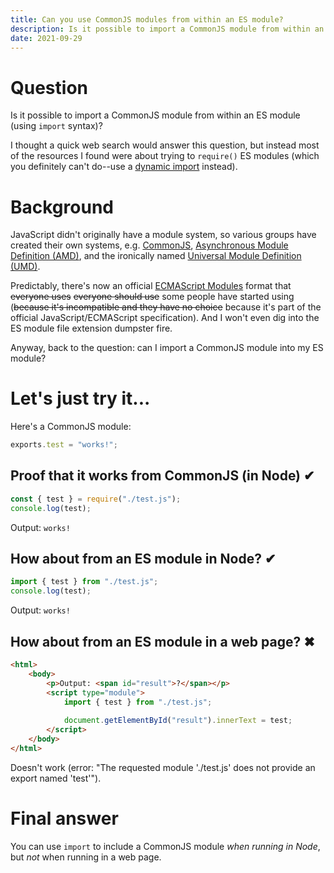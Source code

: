 ```yaml
---
title: Can you use CommonJS modules from within an ES module?
description: Is it possible to import a CommonJS module from within an ES module? Only in Node.
date: 2021-09-29
---
```

# Question
Is it possible to import a CommonJS module from within an ES module (using `import` syntax)?

I thought a quick web search would answer this question, but instead most of the resources I found were about trying to `require()` ES modules (which you definitely can't do--use a [dynamic import](https://developer.mozilla.org/en-US/docs/Web/JavaScript/Reference/Statements/import#dynamic_imports) instead).

# Background
JavaScript didn't originally have a module system, so various groups have created their own systems, e.g. [CommonJS](http://www.commonjs.org/), [Asynchronous Module Definition (AMD)](https://github.com/amdjs/amdjs-api), and the ironically named [Universal Module Definition (UMD)](https://github.com/umdjs/umd).

Predictably, there's now an official [ECMAScript Modules](https://tc39.es/ecma262/#sec-modules) format that ~~everyone uses~~ ~~everyone should use~~ some people have started using (~~because it's incompatible and they have no choice~~ because it's part of the official JavaScript/ECMAScript specification). And I won't even dig into the ES module file extension dumpster fire.

Anyway, back to the question: can I import a CommonJS module into my ES module?

# Let's just try it...
Here's a CommonJS module:

```javascript
exports.test = "works!";
```

## Proof that it works from CommonJS (in Node) ✔
```javascript
const { test } = require("./test.js");
console.log(test);
```

Output: `works!`

## How about from an ES module in Node? ✔
```javascript
import { test } from "./test.js";
console.log(test);
```

Output: `works!`

## How about from an ES module in a web page? ✖
```html
<html>
    <body>
        <p>Output: <span id="result">?</span></p>
        <script type="module">
            import { test } from "./test.js";
            
            document.getElementById("result").innerText = test;
        </script>
    </body>
</html>
```

Doesn't work (error: "The requested module './test.js' does not provide an export named 'test'").

# Final answer
You can use `import` to include a CommonJS module *when running in Node*, but *not* when running in a web page.